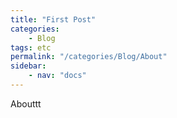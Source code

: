 ```yaml
---
title: "First Post"
categories:
    - Blog
tags: etc
permalink: "/categories/Blog/About"
sidebar:
    - nav: "docs"
---
```


Abouttt
